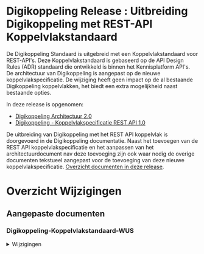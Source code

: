 
# Digikoppeling Release : Uitbreiding Digikoppeling met REST-API Koppelvlakstandaard

De Digikoppeling Standaard is uitgebreid met een Koppelvlakstandaard voor REST-API's. Deze Koppelvlakstandaard is gebaseerd op de API Design Rules (ADR) standaard die ontwikkeld is binnen het Kennisplatform API's.
De architectuur van Digikoppeling is aangepast op de nieuwe koppelvlakspecificatie. De wijziging heeft geen impact op de al bestaande Digikoppeling koppelvlakken, het biedt een extra mogelijkheid naast bestaande opties.

In deze release is opgenomen:

* [Digikoppeling Architectuur 2.0](https://publicatie.centrumvoorstandaarden.nl/dk/architectuur/2.0vv/)
* [Digikoppeling - Koppelvlakspecificatie REST API 1.0](https://publicatie.centrumvoorstandaarden.nl/dk/restapi/)


De uitbreiding van Digikoppeling met het REST API koppelvlak is doorgevoerd in de Digikoppeling documentatie.
Naast het toevoegen van de REST API koppelvlakspecificatie en het aanpassen van het architectuurdocument nav deze toevoeging zijn ook waar nodig de overige documenten tekstueel aangepast voor de toevoeging van deze nieuwe koppelvlakspecificatie.
[Overzicht documenten in deze release](https://logius-standaarden.github.io/Publicatie-Preview/Digikoppeling-Overzicht-Actuele-Documentatie-en-Compliance/Toevoegen_Rest_Api/#wat-zijn-de-huidige-versies-van-documenten).


# Overzicht Wijzigingen



<script src="prism.js"></script>
<h2>Aangepaste documenten</h2>
<h3>Digikoppeling-Koppelvlakstandaard-WUS</h3>
<details><summary>Wijzigingen</summary>	
<pre><code class="language-diff">
<div>
diff --git a/.github/workflows/build.yml b/.github/workflows/build.yml
index dfc4749..0e4c908 100644
--- a/.github/workflows/build.yml
+++ b/.github/workflows/build.yml
@@ -3,6 +3,42 @@ on:
   workflow_dispatch:
   pull_request:
 jobs:
-  main:
-    name: ReSpec
-    uses: Logius-standaarden/Automatisering/.github/workflows/respec.yml@main
+  build:
+    name: Build
+    uses: Logius-standaarden/Automatisering/.github/workflows/build.yml@main
+  check:
+    needs: build
+    name: Check
+    uses: Logius-standaarden/Automatisering/.github/workflows/check.yml@main
+    
+  preview:
+    needs: build
+    name: Preview
+    runs-on: ubuntu-latest
+    if: ${{ github.event_name == 'pull_request' && !github.event.pull_request.head.repo.fork }}
+    steps:
+      - uses: actions/checkout@v2
+      - name: Recover HTML
+        uses: actions/cache@v2
+        with:
+          path: ~/static
+          key: ${{ github.run_id }}      
+      - name: Gather files
+        run: |
+         rm index.html
+         mv ~/static/snapshot.html index.html
+         rm -f *.md *.pdf *.js snapshot.html
+         mkdir ~/content
+         mv ./* ~/content
+         git clone https://user:${{ secrets.BEHEER }}@github.com/Logius-standaarden/Publicatie-Preview.git
+      - name: Commit preview
+        run: |
+         cd Publicatie-Preview
+         rm -f -r ${{ github.event.repository.name }}/${{ github.head_ref }}
+         mkdir -p ${{ github.event.repository.name }}/${{ github.head_ref }}
+         mv ~/content/* ${{ github.event.repository.name }}/${{ github.head_ref }}
+         git add -A
+         git config user.name "GitHub Action"
+         git config user.email "api@logius.nl"
+         git commit -m "new preview build"
+         git push
diff --git a/ch01_Inleiding.md b/ch01_Inleiding.md
index 14358a5..8fe42c7 100644
--- a/ch01_Inleiding.md
+++ b/ch01_Inleiding.md
@@ -28,7 +28,6 @@ opgebouwd:
 
 

<div>
</code></pre>
</details>

